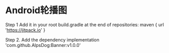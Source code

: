 # Android轮播图

Step 1 Add it in your root build.gradle at the end of repositories:
maven { url 'https://jitpack.io' }

Step 2. Add the dependency
implementation 'com.github.AlpsDog:Banner:v1.0.0'

